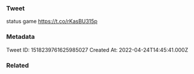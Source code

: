 ### Tweet
status game https://t.co/rKasBU315p

### Metadata
Tweet ID: 1518239761625985027
Created At: 2022-04-24T14:45:41.000Z

### Related

